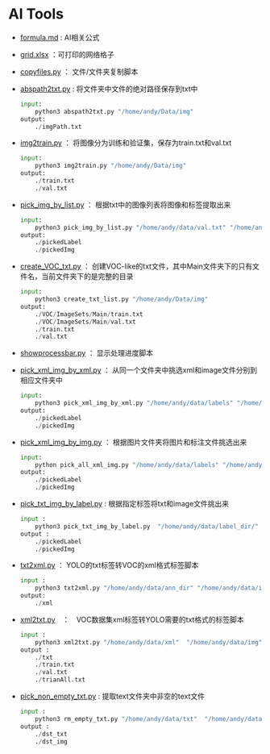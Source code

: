 # AI Tools
- [formula.md](./formula.md) : AI相关公式
- [grid.xlsx](./grid.xlsx) ：可打印的网络格子
- [copyfiles.py](./copyfiles.py) ： 文件/文件夹复制脚本
- [abspath2txt.py](./abspath2txt.py) : 将文件夹中文件的绝对路径保存到txt中
    ```python
    input: 
        python3 abspath2txt.py "/home/andy/Data/img"
    output: 
        ./imgPath.txt
    ```
- [img2train.py](./img2train.py) ： 将图像分为训练和验证集，保存为train.txt和val.txt
    ```python
    input: 
        python3 img2train.py "/home/andy/Data/img"
    output: 
        ./train.txt
        ./val.txt
    ```
- [pick_img_by_list.py](./pick_img_by_list.py) ： 根据txt中的图像列表将图像和标签提取出来
    ```python
    input: 
        python3 pick_img_by_list.py "/home/andy/data/val.txt" "/home/andy/data/labels" "/home/andy/data/img"
    output: 
        ./pickedLabel
        ./pickedImg

- [create_VOC_txt.py](./create_VOC_txt.py) ： 创建VOC-like的txt文件，其中Main文件夹下的只有文件名，当前文件夹下的是完整的目录
    ```python
    input: 
        python3 create_txt_list.py "/home/andy/Data/img"
    output: 
        ./VOC/ImageSets/Main/train.txt
        ./VOC/ImageSets/Main/val.txt
        ./train.txt
        ./val.txt
    ```
- [showprocessbar.py](./showprocessbar.py) ： 显示处理进度脚本
- [pick_xml_img_by_xml.py](./pick_xml_img_by_xml.py) ： 从同一个文件夹中挑选xml和image文件分别到相应文件夹中
    ```python
    input: 
        python3 pick_xml_img_by_xml.py "/home/andy/data/labels" "/home/andy/data/img" 
    output:    
        ./pickedLabel
        ./pickedImg
    ```
- [pick_xml_img_by_img.py](./pick_xml_img_by_img.py) ： 根据图片文件夹将图片和标注文件挑选出来
    ```python
    input: 
        python pick_all_xml_img.py "/home/andy/data/labels" "/home/andy/data/img"
    output:    
        ./pickedLabel
        ./pickedImg
    ```
- [pick_txt_img_by_label.py](./pick_txt_img_by_label.py) : 根据指定标签将txt和image文件挑出来
    ```python
    input : 
        python3 pick_txt_img_by_label.py  "/home/andy/data/label_dir/"  "/home/andy/data/img_dir/" 
    output : 
        ./pickedLabel
        ./pickedImg
    ```
- [txt2xml.py](./txt2xml.py) ： YOLO的txt标签转VOC的xml格式标签脚本
    ```python
    input : 
        python3 txt2xml.py "/home/andy/data/ann_dir" "/home/andy/data/img_dir"
    output:
        ./xml
    ```
- [xml2txt.py](./xml2txt.py)　：　VOC数据集xml标签转YOLO需要的txt格式的标签脚本
    ```python
    input : 
        python3 xml2txt.py "/home/andy/data/xml"  "/home/andy/data/img"
    output :
        ./txt
        ./train.txt
        ./val.txt
        ./trianAll.txt
    ```

- [pick_non_empty_txt.py](./pick_non_empty_txt.py) : 提取text文件夹中非空的text文件
    ```python
    input : 
        python3 rm_empty_txt.py "/home/andy/data/txt"  "/home/andy/data/img"
    output :
        ./dst_txt
        ./dst_img
    ```